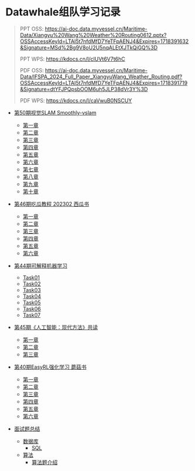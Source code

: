 # Datawhale组队学习记录

> PPT OSS: https://ai-doc.data.myvessel.cn/Maritime-Data/Xiangyu%20Wang%20Weather%20Routing0612.pptx?OSSAccessKeyId=LTAI5t7nfdMfD7YeTFpAENJ4&Expires=1718391632&Signature=MSd%2Bg9V8oU2U5nqALEtXJTkQiGQ%3D
>
> PPT WPS: https://kdocs.cn/l/clUVt6V7t6hC
>
> PDF OSS: https://ai-doc.data.myvessel.cn/Maritime-Data/IFSPA_2024_Full_Paper_XiangyuWang_Weather_Routing.pdf?OSSAccessKeyId=LTAI5t7nfdMfD7YeTFpAENJ4&Expires=1718391719&Signature=dtYFJPQpsbOOM6uh5JLP38dVr3Y%3D
>
> PDF WPS: https://kdocs.cn/l/caVwuB0NSCUY

* [第50期视觉SLAM Smoothly-vslam](/vslam/smoothly-vslam.md)
    * [第一章](/vslam/chap01.md)
    * [第二章](/vslam/chap02.md)
    * [第三章](/vslam/chap03.md)
    * [第四章](/vslam/chap04.md)
    * [第五章](/vslam/chap05.md)
    * [第六章](/vslam/chap06.md)
    * [第七章](/vslam/chap07.md)
    * [第八章](/vslam/chap08.md)
    * [第九章](/vslam/chap09.md)
    * [第十章](/vslam/chap10.md)

* [第46期吃瓜教程 202302 西瓜书](/melon/README.md)
    * [第一章](/melon/melon_chap1.md)
    * [第二章](/melon/melon_chap2.md)
    * [第三章](/melon/melon_chap3.md)
    * [第四章](/melon/melon_chap4.md)
    * [第五章](/melon/melon_chap5.md)
    * [第六章](/melon/melon_chap6.md)
* [第44期可解释机器学习](/xai/xailearn)
    * [Task01](/xai/xai_task01.md)
    * [Task02](/xai/xai_task02.md)
    * [Task03](/xai/xai_task03.md)
    * [Task04](/xai/xai_task04.md)
    * [Task05](/xai/xai_task05.md)
    * [Task06](/xai/xai_task06.md)
    * [Task07](/xai/xai_task07.md)
* [第45期《人工智能：现代方法》共读](/aima/README.md)
    * [第一章](/aima/aimanote_chap1.md)
    * [第二章](/aima/aimanote_chap2.md)
    * [第三章](/aima/aimanote_chap3.md)
* [第40期EasyRL强化学习 蘑菇书](/rl/easyrl)
    * [第一章](/rl/rl_task01.md)
    * [第二章](/rl/rl_task02.md)
    * [第三章](/rl/rl_task03.md)
    * [第四章](/rl/rl_task04.md)
    * [第五章](/rl/rl_task05.md)
    * [第六章](/rl/rl_task06.md)
    
* [面试题总结](/interview/interview.md)
    * [数据库](/interview/database/sql.html)
        * [SQL](/interview/database/sql.html)
    * [算法](/interview/algo/intro.html)
        * [算法题介绍](/interview/algo/intro.html)

